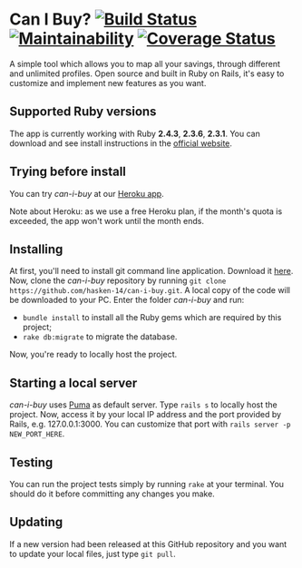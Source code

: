 # Can I Buy? [![Build Status](https://travis-ci.org/hasken-14/can-i-buy.svg?branch=master)](https://travis-ci.org/hasken-14/can-i-buy) [![Maintainability](https://api.codeclimate.com/v1/badges/14333236233f66a20c6e/maintainability)](https://codeclimate.com/github/hasken-14/can-i-buy/maintainability) [![Coverage Status](https://coveralls.io/repos/github/hasken-14/can-i-buy/badge.svg?branch=master)](https://coveralls.io/github/hasken-14/can-i-buy?branch=master)

A simple tool which allows you to map all your savings, through different and unlimited profiles. Open source and built in Ruby on Rails, it's easy to customize and implement new features as you want.

## Supported Ruby versions

The app is currently working with Ruby __2.4.3__, __2.3.6__, __2.3.1__. You can download and see install instructions in the [official website](https://www.ruby-lang.org/en/).

## Trying before install

You can try _can-i-buy_ at our [Heroku app](https://can-i-buy.herokuapp.com/).

Note about Heroku: as we use a free Heroku plan, if the month's quota is exceeded, the app won't work until the month ends.

## Installing

At first, you'll need to install git command line application. Download it [here](https://git-scm.com/downloads).
Now, clone the _can-i-buy_ repository by running `git clone https://github.com/hasken-14/can-i-buy.git`. A local copy of the code will be downloaded to your PC. Enter the folder _can-i-buy_ and run:

* `bundle install` to install all the Ruby gems which are required by this project;
* `rake db:migrate` to migrate the database.

Now, you're ready to locally host the project.

## Starting a local server

_can-i-buy_ uses [Puma](https://github.com/puma/puma) as default server. Type `rails s` to locally host the project.
Now, access it by your local IP address and the port provided by Rails, e.g. 127.0.0.1:3000. You can customize that port with `rails server -p NEW_PORT_HERE`.

## Testing

You can run the project tests simply by running `rake` at your terminal. You should do it before committing any changes you make.

## Updating

If a new version had been released at this GitHub repository and you want to update your local files, just type `git pull`.
